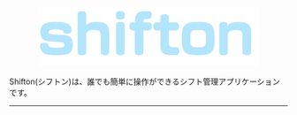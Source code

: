<p align="center">
  <img src="app/assets/images/logos/shifton_logo_maincolor.png" width="400">
</p>  
Shifton(シフトン)は、誰でも簡単に操作ができるシフト管理アプリケーションです。  
  
***  

